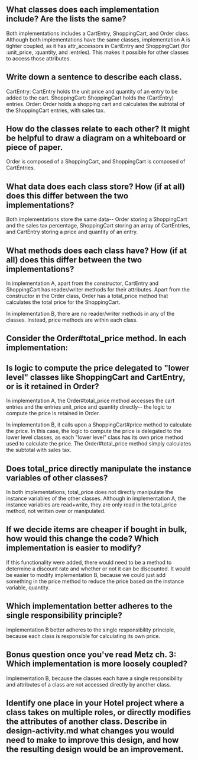 ## What classes does each implementation include? Are the lists the same?
Both implementations includes a CartEntry, ShoppingCart, and Order class. Although both implementations have the same classes, implementation A is tighter coupled, as it has attr_accessors in CartEntry and ShoppingCart (for :unit_price, :quantity, and :entries). This makes it possible for other classes to access those attributes.

## Write down a sentence to describe each class.
CartEntry: CartEntry holds the unit price and quantity of an entry to be added to the cart. 
ShoppingCart: ShoppingCart holds the (CartEntry) entries.
Order: Order holds a shopping cart and calculates the subtotal of the ShoppingCart entries, with sales tax.

## How do the classes relate to each other? It might be helpful to draw a diagram on a whiteboard or piece of paper.
Order is composed of a ShoppingCart, and ShoppingCart is composed of CartEntries. 

## What data does each class store? How (if at all) does this differ between the two implementations?
Both implementations store the same data-- Order storing a ShoppingCart and the sales tax percentage, ShoppingCart storing an array of CartEntries, and CartEntry storing a price and quantity of an entry.

## What methods does each class have? How (if at all) does this differ between the two implementations?
In implementation A, apart from the constructor, CartEntry and ShoppingCart has reader/writer methods for their attributes. Apart from the constructor in the Order class, Order has a total_price method that calculates the total price for the ShoppingCart.

In implementation B, there are no reader/writer methods in any of the classes. Instead, price methods are within each class.

## Consider the Order#total_price method. In each implementation: 
  ## Is logic to compute the price delegated to "lower level" classes like ShoppingCart and CartEntry, or is it retained in Order?
  In implementation A, the Order#total_price method accesses the cart entries and the entries unit_price and quantity directly-- the logic to compute the price is retained in Order. 
  
  In implementation B, it calls upon a ShoppingCart#price method to calculate the price. In this case, the logic to compute the price is delegated to the lower level classes, as each "lower level" class has its own price method used to calculate the price. The Order#total_price method simply calculates the subtotal with sales tax. 

  ## Does total_price directly manipulate the instance variables of other classes?
  In both implementations, total_price does not directly manipulate the instance variables of the other classes. Although in implementation A, the instance variables are read+write, they are only read in the total_price method, not written over or manipulated.

## If we decide items are cheaper if bought in bulk, how would this change the code? Which implementation is easier to modify?
If this functionality were added, there would need to be a method to determine a discount rate and whether or not it can be discounted. It would be easier to modify implementation B, because we could just add something in the price method to reduce the price based on the instance variable, quantity.

## Which implementation better adheres to the single responsibility principle?
Implementation B better adheres to the single responsibility principle, because each class is responsible for calculating its own price.

## Bonus question once you've read Metz ch. 3: Which implementation is more loosely coupled?
Implementation B, because the classes each have a single responsibility and attributes of a class are not accessed directly by another class.

## Identify one place in your Hotel project where a class takes on multiple roles, or directly modifies the attributes of another class. Describe in design-activity.md what changes you would need to make to improve this design, and how the resulting design would be an improvement.